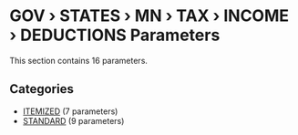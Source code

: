 # GOV › STATES › MN › TAX › INCOME › DEDUCTIONS Parameters

This section contains 16 parameters.

## Categories

- [ITEMIZED](itemized/index.md) (7 parameters)
- [STANDARD](standard/index.md) (9 parameters)
